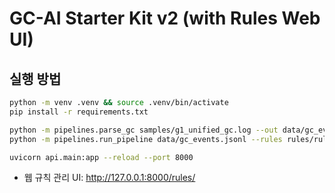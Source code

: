 # GC-AI Starter Kit v2 (with Rules Web UI)

## 실행 방법
```bash
python -m venv .venv && source .venv/bin/activate
pip install -r requirements.txt

python -m pipelines.parse_gc samples/g1_unified_gc.log --out data/gc_events.jsonl
python -m pipelines.run_pipeline data/gc_events.jsonl --rules rules/rules.yaml --out data/diagnosis.json

uvicorn api.main:app --reload --port 8000
```

- 웹 규칙 관리 UI: http://127.0.0.1:8000/rules/
